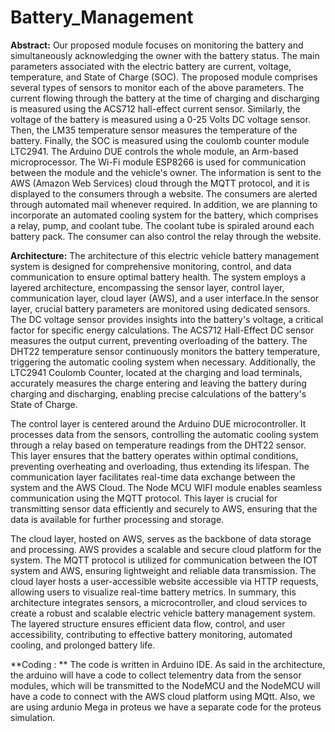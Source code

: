 # Battery_Management

**Abstract:**
Our proposed module focuses on monitoring the battery and simultaneously acknowledging the owner with the battery status. The main parameters associated with the electric battery are current, voltage, temperature, and State of Charge (SOC). The proposed module comprises several types of sensors to monitor each of the above parameters. The current flowing through the battery at the time of charging and discharging is measured using the ACS712 hall-effect current sensor. Similarly, the voltage of the battery is measured using a 0-25 Volts DC voltage sensor. Then, the LM35 temperature sensor measures the temperature of the battery. Finally, the SOC is measured using the coulomb counter module LTC2941. The Arduino DUE controls the whole module, an Arm-based microprocessor. The Wi-Fi module ESP8266 is used for communication between the module and the vehicle's owner. The information is sent to the AWS (Amazon Web Services) cloud through the MQTT protocol, and it is displayed to the consumers through a website. The consumers are alerted through automated mail whenever required. In addition, we are planning to incorporate an automated cooling system for the battery, which comprises a relay, pump, and coolant tube. The coolant tube is spiraled around each battery pack. The consumer can also control the relay through the website.

**Architecture:**
The architecture of this electric vehicle battery management system is designed for comprehensive monitoring, control, and data communication to ensure optimal battery health. The system employs a layered architecture, encompassing the sensor layer, control layer, communication layer, cloud layer (AWS), and a user interface.In the sensor layer, crucial battery parameters are monitored using dedicated sensors. The DC voltage sensor provides insights into the battery's voltage, a critical factor for specific energy calculations. The ACS712 Hall-Effect DC sensor measures the output current, preventing overloading of the battery. The DHT22 temperature sensor continuously monitors the battery temperature, triggering the automatic cooling system when necessary. Additionally, the LTC2941 Coulomb Counter, located at the charging and load terminals, accurately measures the charge entering and leaving the battery during charging and discharging, enabling precise calculations of the battery's State of Charge.

The control layer is centered around the Arduino DUE microcontroller. It processes data from the sensors, controlling the automatic cooling system through a relay based on temperature readings from the DHT22 sensor. This layer ensures that the battery operates within optimal conditions, preventing overheating and overloading, thus extending its lifespan. The communication layer facilitates real-time data exchange between the system and the AWS Cloud. The Node MCU	 WIFI module enables seamless communication using the MQTT protocol. This layer is crucial for transmitting sensor data efficiently and securely to AWS, ensuring that the data is available for further processing and storage.

The cloud layer, hosted on AWS, serves as the backbone of data storage and processing. AWS provides a scalable and secure cloud platform for the system. The MQTT protocol is utilized for communication between the IOT system and AWS, ensuring lightweight and reliable data transmission. The cloud layer hosts a user-accessible website accessible via HTTP requests, allowing users to visualize real-time battery metrics. In summary, this architecture integrates sensors, a microcontroller, and cloud services to create a robust and scalable electric vehicle battery management system. The layered structure ensures efficient data flow, control, and user accessibility, contributing to effective battery monitoring, automated cooling, and prolonged battery life.

**Coding : **
The code is written in Arduino IDE. As said in the architecture, the arduino will have a code to collect telementry data from the sensor modules, which will be transmitted to the NodeMCU and the NodeMCU will have a code to connect with the AWS cloud platform using MQtt. Also, we are using ardunio Mega in proteus we have a separate code for the proteus simulation.
